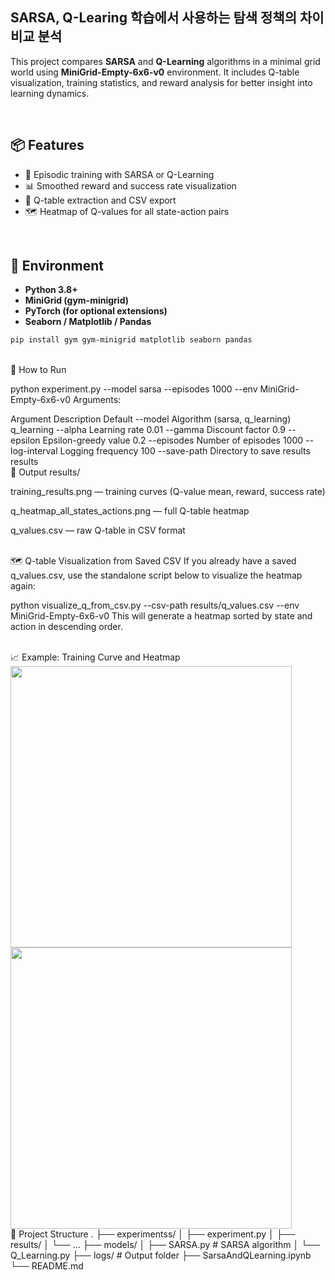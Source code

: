 ## SARSA, Q-Learing 학습에서 사용하는 탐색 정책의 차이 비교 분석

This project compares **SARSA** and **Q-Learning** algorithms in a minimal grid world using **MiniGrid-Empty-6x6-v0** environment. It includes Q-table visualization, training statistics, and reward analysis for better insight into learning dynamics.

<br>

## 📦 Features

- 🔁 Episodic training with SARSA or Q-Learning
- 📊 Smoothed reward and success rate visualization
- 🧠 Q-table extraction and CSV export
- 🗺️ Heatmap of Q-values for all state-action pairs

<br>

## 🧱 Environment

- **Python 3.8+**
- **MiniGrid (gym-minigrid)**
- **PyTorch (for optional extensions)**
- **Seaborn / Matplotlib / Pandas**

```bash
pip install gym gym-minigrid matplotlib seaborn pandas
```
<br>
🏁 How to Run

python experiment.py --model sarsa --episodes 1000 --env MiniGrid-Empty-6x6-v0
Arguments:

Argument	Description	Default
--model	Algorithm (sarsa, q_learning)	q_learning
--alpha	Learning rate	0.01
--gamma	Discount factor	0.9
--epsilon	Epsilon-greedy value	0.2
--episodes	Number of episodes	1000
--log-interval	Logging frequency	100
--save-path	Directory to save results	results
<br>
📂 Output
results/

training_results.png — training curves (Q-value mean, reward, success rate)

q_heatmap_all_states_actions.png — full Q-table heatmap

q_values.csv — raw Q-table in CSV format

<br>
🗺️ Q-table Visualization from Saved CSV
If you already have a saved q_values.csv, use the standalone script below to visualize the heatmap again:


python visualize_q_from_csv.py --csv-path results/q_values.csv --env MiniGrid-Empty-6x6-v0
This will generate a heatmap sorted by state and action in descending order.

<br>
📈 Example: Training Curve and Heatmap
<img src="results/training_results.png" width="450"/> <img src="results/q_heatmap_all_states_actions.png" width="450"/>

<br>
📁 Project Structure
.
├── experimentss/
│   ├── experiment.py              
│   ├── results/
│   └── ...       
├── models/
│   ├── SARSA.py               # SARSA algorithm
│   └── Q_Learning.py          
├── logs/                      # Output folder
├── SarsaAndQLearning.ipynb
└── README.md